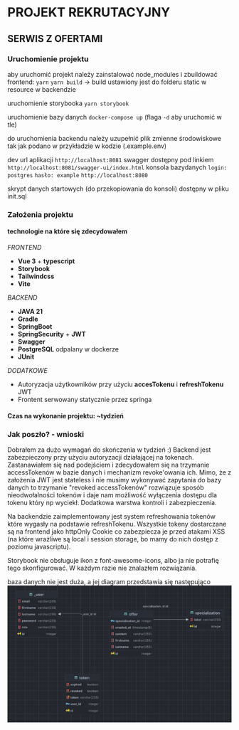 # PROJEKT REKRUTACYJNY

## SERWIS Z OFERTAMI

### Uruchomienie projektu

aby uruchomić projekt należy zainstalować node_modules i zbuildować frontend:
`yarn`
`yarn build` -> build ustawiony jest do folderu static w resource w backendzie

uruchomienie storybooka
`yarn storybook`

uruchomienie bazy danych
`docker-compose up` (flaga `-d` aby uruchomić w tle)

do uruchomienia backendu należy uzupełnić plik zmienne środowiskowe tak jak podano w przykładzie w kodzie (.example.env)

dev url aplikacji
`http://localhost:8081`
swagger dostępny pod linkiem
`http://localhost:8081/swagger-ui/index.html`
konsola bazydanych
`login: postgres`
`hasło: example`
`http://localhost:8080`

skrypt danych startowych (do przekopiowania do konsoli) dostępny w pliku init.sql

### Założenia projektu

#### technologie na które się zdecydowałem

_FRONTEND_

- **Vue 3** + **typescript**
- **Storybook**
- **Tailwindcss**
- **Vite**

_BACKEND_

- **JAVA 21**
- **Gradle**
- **SpringBoot**
- **SpringSecurity** + **JWT**
- **Swagger**
- **PostgreSQL** odpalany w dockerze
- **JUnit**

_DODATKOWE_

- Autoryzacja użytkowników przy użyciu **accesTokenu** i **refreshTokenu** JWT
- Frontent serwowany statycznie przez springa

#### Czas na wykonanie projektu: ~tydzień

### Jak poszło? - wnioski

Dobrałem za dużo wymagań do skończenia w tydzień :)
Backend jest zabezpieczony przy użyciu autoryzacji działającej na tokenach. Zastanawiałem się nad podejściem i zdecydowałem się na trzymanie accessTokenów w bazie danych i mechanizm revoke'owania ich. Mimo, że z założenia JWT jest stateless i nie musimy wykonywać zapytania do bazy danych to trzymanie "revoked accessTokenów" rozwiązuje sposób nieodwołalności tokenów i daje nam możliwość wyłączenia dostępu dla tokenu który np wyciekł.
Dodatkowa warstwa kontroli i zabezpieczenia.

Na backendzie zaimplementowany jest system refreshowania tokenów które wygasły na podstawie refreshTokenu. Wszystkie tokeny dostarczane są na frontend jako httpOnly Cookie co zabezpiecza je przed atakami XSS (na które wrażliwe są local i session storage, bo mamy do nich dostęp z poziomu javascriptu).

Storybook nie obsługuje ikon z font-awesome-icons, albo ja nie potrafię tego skonfigurować. W każdym razie nie znalazłem rozwiązania.

baza danych nie jest duża, a jej diagram przedstawia się następująco
![Diagram Bazy Danych](./db_diagram.png)
